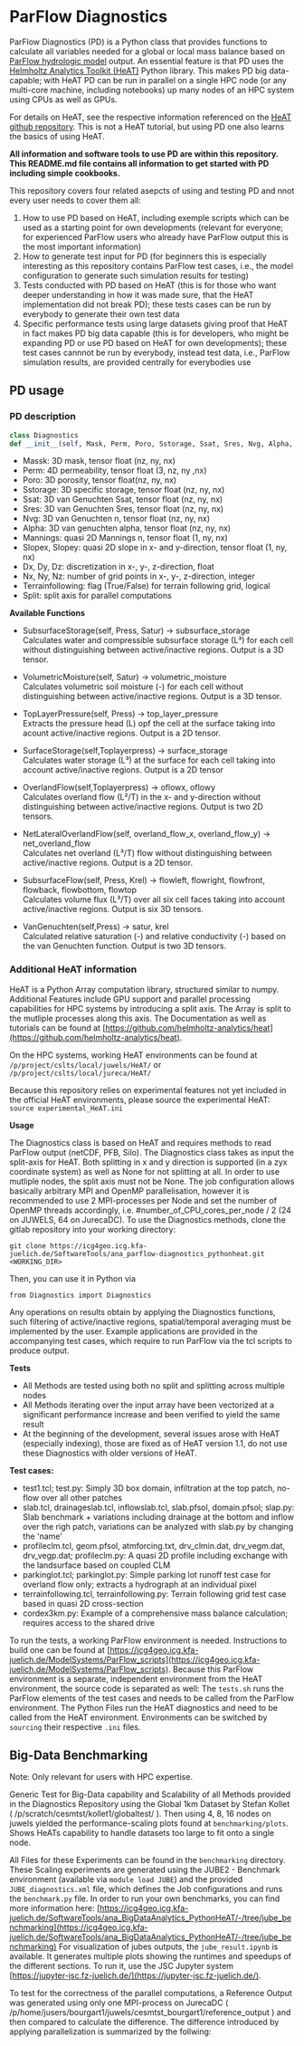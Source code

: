 # ParFlow Diagnostics

ParFlow Diagnostics (PD) is a Python class that provides functions to calculate all variables needed for a global or local mass balance based on [ParFlow hydrologic model](https://www.parflow.org) output. An essential feature is that PD uses the [Helmholtz Analytics Toolkit (HeAT)](https://github.com/helmholtz-analytics/heat/) Python library. This makes PD big data-capable; with HeAT PD can be run in parallel on a single HPC node (or any multi-core machine, including notebooks) up many nodes of an HPC system using CPUs as well as GPUs.

For details on HeAT, see the respective information referenced on the [HeAT github repository](https://github.com/helmholtz-analytics/heat/). This is not a HeAT tutorial, but using PD one also learns the basics of using HeAT.

**All information and software tools to use PD are within this repository. This README.md file contains all information to get started with PD including simple cookbooks.** 

This repository covers four related asepcts of using and testing PD and nnot every user needs to cover them all:

1. How to use PD based on HeAT, including exemple scripts which can be used as a starting point for own developments (relevant for everyone; for experienced ParFlow users who already have ParFlow output this is the most important information)
2. How to generate test input for PD (for beginners this is especially interesting as this repository contains ParFlow test cases, i.e., the model configuration to generate such simulation results for testing)
3. Tests conducted with PD based on HeAT (this is for those who want deeper understanding in how it was made sure, that the HeAT implementation did not break PD); these tests cases can be run by everybody to generate their own test data
4. Specific performance tests using large datasets giving proof that HeAT in fact makes PD big data capable (this is for developers, who might be expanding PD or use PD based on HeAT for own developments); these test cases cannnot be run by everybody, instead test data, i.e., ParFlow simulation results, are provided centrally for everybodies use

## PD usage

### PD description

```python
class Diagnostics  
def __init__(self, Mask, Perm, Poro, Sstorage, Ssat, Sres, Nvg, Alpha, Mannings, Slopex, Slopey, Dx, Dy, Dz, Dzmult, Nx, Ny, Nz, Terrainfollowing, Split)
```
* Massk:            3D mask, tensor float (nz, ny, nx)
* Perm:             4D permeability, tensor float (3, nz, ny ,nx)
* Poro:             3D porosity, tensor float(nz, ny, nx)
* Sstorage:         3D specific storage, tensor float (nz, ny, nx)
* Ssat:             3D van Genuchten Ssat, tensor float (nz, ny, nx)
* Sres:             3D van Genuchten Sres, tensor float (nz, ny, nx)
* Nvg:              3D van Genuchten n, tensor float (nz, ny, nx)
* Alpha:            3D van genuchten alpha, tensor float (nz, ny, nx)
* Mannings:         quasi 2D Mannings n, tensor float (1, ny, nx)
* Slopex, Slopey:   quasi 2D slope in x- and y-direction, tensor float (1, ny, nx)
* Dx, Dy, Dz:       discretization in x-, y-, z-direction, float
* Nx, Ny, Nz:       number of grid points in x-, y-, z-direction, integer
* Terrainfollowing: flag (True/False) for terrain following grid, logical
* Split:            split axis for parallel computations

**Available Functions**

* SubsurfaceStorage(self, Press, Satur) -> subsurface_storage  
Calculates water and compressible subsurface storage (L³) for each cell without distinguishing between active/inactive regions. Output is a 3D tensor.

* VolumetricMoisture(self, Satur) -> volumetric_moisture  
Calculates volumetric soil moisture (-) for each cell without distinguishing between active/inactive regions. Output is a 3D tensor.

* TopLayerPressure(self, Press) -> top_layer_pressure  
Extracts the pressure head (L) opf the cell at the surface taking into acount active/inactive regions. Output is a 2D tensor.

* SurfaceStorage(self,Toplayerpress) -> surface_storage  
Calculates water storage (L³) at the surface for each cell taking into account active/inactive regions. Output is a 2D tensor

* OverlandFlow(self,Toplayerpress) -> oflowx, oflowy  
Calculates overland flow (L²/T) in the x- and y-direction without distinguishing between active/inactive regions. Output is two 2D tensors. 

* NetLateralOverlandFlow(self, overland_flow_x, overland_flow_y) -> net_overland_flow  
Calculates net overland (L³/T) flow without distinguishing between active/inactive regions. Output is a 2D tensor.

* SubsurfaceFlow(self, Press, Krel) -> flowleft, flowright, flowfront, flowback, flowbottom, flowtop  
Calculates volume flux (L³/T) over all six cell faces taking into account active/inactive regions. Output is six 3D tensors.

* VanGenuchten(self,Press) -> satur, krel  
Calculated relative saturation (-) and relative conductivity (-) based on the van Genuchten function. Output is two 3D tensors.

### Additional HeAT information

HeAT is a Python Array computation library, structured similar to numpy. Additional Features include GPU support and parallel processing capabilities for HPC systems by introducing a split axis. The Array is split to the mutliple processes along this axis. The Documentation as well as tutorials can be found at [https://github.com/helmholtz-analytics/heat](https://github.com/helmholtz-analytics/heat).

On the HPC systems, working HeAT environments can be found at
`/p/project/cslts/local/juwels/HeAT/`
or
`/p/project/cslts/local/jureca/HeAT/`

Because this repository relies on experimental features not yet included in the official HeAT environments, please source the experimental HeAT:
`source experimental_HeAT.ini`

**Usage**  

The Diagnostics class is based on HeAT and requires methods to read ParFlow output (netCDF, PFB, Silo).
The Diagnostics class takes as input the split-axis for HeAT. Both splitting in x and y direction is supported (in a zyx coordinate system) as well as None for not splitting at all. In order to use mutliple nodes, the split axis must not be None. The job configuration allows basically arbitrary MPI and OpenMP parallelisation, however it is recommended to use 2 MPI-processes per Node and set the number of OpenMP threads accordingly, i.e. #number_of_CPU_cores_per_node / 2  (24 on JUWELS, 64 on JurecaDC).
To use the Diagnostics methods, clone the gitlab repository into your working directory:

`git clone https://icg4geo.icg.kfa-juelich.de/SoftwareTools/ana_parflow-diagnostics_pythonheat.git <WORKING_DIR>`

Then, you can use it in Python via

`from Diagnostics import Diagnostics`

Any operations on results obtain by applying the Diagnostics functions, such filtering of active/inactive regions, spatial/temporal averaging must be implemented by the user.
Example applications are provided in the accompanying test cases, which require to run ParFlow via the tcl scripts to produce output.

**Tests**
* All Methods are tested using both no split and splitting across multiple nodes
* All Methods iterating over the input array have been vectorized at a significant performance increase and been verified to yield the same result
* At the beginning of the development, several issues arose with HeAT (especially indexing), those are fixed as of HeAT version 1.1, do not use these Diagnostics with older versions of HeAT.

**Test cases:**  
* test1.tcl; test.py: Simply 3D box domain, infiltration at the top patch, no-flow over all other patches  
* slab.tcl, drainageslab.tcl, inflowslab.tcl, slab.pfsol, domain.pfsol; slap.py: Slab benchmark + variations including drainage at the bottom and inflow over the righ patch, variations can be analyzed with slab.py by changing the 'name'  
* profileclm.tcl, geom.pfsol, atmforcing.txt, drv_clmin.dat, drv_vegm.dat, drv_vegp.dat; profileclm.py: A quasi 2D profile including exchange with the landsurface based on coupled CLM  
* parkinglot.tcl; parkinglot.py: Simple parking lot runoff test case for overland flow only; extracts a hydrograph at an individual pixel  
* terrainfollowing.tcl, terrainfollowing.py: Terrain following grid test case based in quasi 2D cross-section
* cordex3km.py: Example of a comprehensive mass balance calculation; requires access to the shared drive

To run the tests, a working ParFlow environment is needed. Instructions to build one can be found at [https://icg4geo.icg.kfa-juelich.de/ModelSystems/ParFlow_scripts](https://icg4geo.icg.kfa-juelich.de/ModelSystems/ParFlow_scripts). Because this ParFlow environment is a separate, independent environment from the HeAT environment, the source code is separated as well: The `tests.sh` runs the ParFlow elements of the test cases and needs to be called from the ParFlow environment. The Python Files run the HeAT diagnostics and need to be called from the HeAT environment. Environments can be switched by `sourcing` their respective `.ini` files.

## Big-Data Benchmarking

Note: Only relevant for users with HPC expertise.

Generic Test for Big-Data capability and Scalability of all Methods provided in the Diagnostics Repository using the Global 1km Dataset by Stefan Kollet ( /p/scratch/cesmtst/kollet1/globaltest/ ).
Then using 4, 8, 16 nodes on juwels yielded the performance-scaling plots found at `benchmarking/plots`. Shows HeATs capability to handle datasets too large to fit onto a single node.

All Files for these Experiments can be found in the `benchmarking` directory.
These Scaling experiments are generated using the JUBE2 - Benchmark environment (available via `module load JUBE`) and the provided `JUBE_diagnostics.xml` file, which defines the Job configurations and runs the `benchmark.py` file. In order to run your own benchmarks, you can find more information here: [https://icg4geo.icg.kfa-juelich.de/SoftwareTools/ana_BigDataAnalytics_PythonHeAT/-/tree/jube_benchmarking](https://icg4geo.icg.kfa-juelich.de/SoftwareTools/ana_BigDataAnalytics_PythonHeAT/-/tree/jube_benchmarking)
For visualization of jubes outputs, the `jube_result.ipynb` is available. It generates multiple plots showing the runtimes and speedups of the different sections. To run it, use the JSC Jupyter system [https://jupyter-jsc.fz-juelich.de/](https://jupyter-jsc.fz-juelich.de/).

To test for the correctness of the parallel computations, a Reference Output was generated using only one MPI-process on JurecaDC ( /p/home/jusers/bourgart1/juwels/cesmtst_bourgart1/reference_output ) 
and then compared to calculate the difference. 
The difference introduced by applying parallelization is summarized by the follwing:
